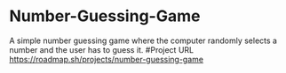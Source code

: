 # Number-Guessing-Game
 A simple number guessing game where the computer randomly selects a number and the user has to guess it.
#Project URL 
https://roadmap.sh/projects/number-guessing-game
